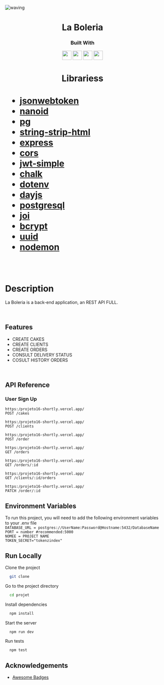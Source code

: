 ![waving](https://capsule-render.vercel.app/api?type=waving&height=200&text=REFSZIN%20&fontAlignY=40&color=gradient)
<div align="center">
<h1 align="center">
  La Boleria
</h1>
  <h3>Built With</h3>

  <img src="https://img.shields.io/badge/Postgres-316192?style=for-the-badge&logo=Postgresql&logoColor=white" height="30px"/>
  <img src="https://img.shields.io/badge/JavaScript-FFFF00?style=for-the-badge&logo=javaScript&logoColor=black" height="30px"/>
  <img src="https://img.shields.io/badge/Node.js-43853D?style=for-the-badge&logo=node.js&logoColor=white" height="30px"/>  
  <img src="https://img.shields.io/badge/Express.js-404D59?style=for-the-badge&logo=express&logoColor=white" height="30px"/>
  
  <!-- Badges source: https://dev.to/envoy_/150-badges-for-github-pnk -->
</div>

<h1 align="center">Librariess<h1>

- [jsonwebtoken](https://www.npmjs.com/package/express)
- [nanoid](https://www.npmjs.com/package/express)
- [pg](https://www.npmjs.com/package/express)
- [string-strip-html](https://www.npmjs.com/package/express)
- [express](https://www.npmjs.com/package/express)
- [cors](https://www.npmjs.com/package/cors)
- [jwt-simple](https://www.npmjs.com/package/jwt-simple)
- [chalk](https://www.npmjs.com/package/chalk)
- [dotenv](https://www.npmjs.com/package/dotenv)
- [dayjs](https://www.npmjs.com/package/dayjs)
- [postgresql](https://www.npmjs.com/package/postgres)
- [joi](https://www.npmjs.com/package/joi)
- [bcrypt](https://www.npmjs.com/package/bcrypt)
- [uuid](https://www.npmjs.com/package/uuid)
- [nodemon](https://www.npmjs.com/package/nodemon)

<br/>

# Description

La Boleria is a back-end application, an REST API FULL.

</br>

## Features

-   CREATE CAKES
-   CREATE CLIENTS
-   CREATE ORDERS
-   CONSULT DELIVERY STATUS
-   COSULT HISTORY ORDERS

</br>

## API Reference

### User Sign Up

```
https:/projeto16-shortly.vercel.app/
POST /cakes
```
```
https:/projeto16-shortly.vercel.app/
POST /clients
```
```
https:/projeto16-shortly.vercel.app/
POST /order
```
```
https:/projeto16-shortly.vercel.app/
GET /orders
```
```
https:/projeto16-shortly.vercel.app/
GET /orders/:id
```
```
https:/projeto16-shortly.vercel.app/
GET /clients/:id/orders
```
```
https:/projeto16-shortly.vercel.app/
PATCH /order/:id
```

## Environment Variables

To run this project, you will need to add the following environment variables to your .env file
</br>
`DATABASE_URL = postgres://UserName:Password@Hostname:5432/DatabaseName`
</br>
`PORT = number #recommended:5000` 
</br>
`NOMEE = PROJECT NAME`
</br>
`TOKEN_SECRET="tokenzindex"`
</br>

## Run Locally
Clone the project
```bash
  git clone 
```
Go to the project directory
```bash
  cd projet
```
Install dependencies
```bash
  npm install
```
Start the server
```bash
  npm run dev
```
Run tests
```bash
  npm test
```

## Acknowledgements
-   [Awesome Badges](https://github.com/Envoy-VC/awesome-badges)
</br>

<!-- 
// build: Changes that affect the build system or external dependencies (example scopes: gulp, broccoli, npm)
// ci: Changes to our CI configuration files and scripts (example scopes: Travis, Circle, BrowserStack, SauceLabs)
// docs: Documentation only changes
// feat: A new feature
// fix: A bug fix
// perf: A code change that improves performance
// refactor: A code change that neither fixes a bug nor adds a feature
// style: Changes that do not affect the meaning of the code (white-space, formatting, missing semi-colons, etc)
// test: Adding missing tests or correcting existing tests 

DEV OPS
Planejamento: Planejar o produto em sí, PI, iterações/sprints que será necessaria para entregar o produto para o cliente.

Código: Começar a implementação técnica do produto.

Build: Preparar seu produto para rodar.

Teste: Testes automatizados, testes integrados e Testes em outros ambientes.

Release: Lançamento oficial do produto.

Deploy: Subir o codigo para os ambientes. (Devs/Teste Integrado/Homologação/Produção)

Operação/Monitoramento: Operação trabalha junto com monitoramento, é garantir que caso ocorra algum problema,
ele seja corrigido, voltando para a parte do planejamento para que não ocorra novamente.

-->

